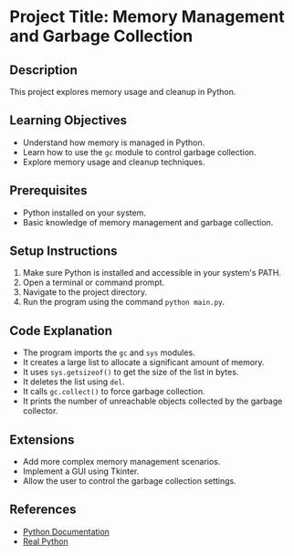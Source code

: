 # Project Title: Memory Management and Garbage Collection

## Description
This project explores memory usage and cleanup in Python.

## Learning Objectives
- Understand how memory is managed in Python.
- Learn how to use the `gc` module to control garbage collection.
- Explore memory usage and cleanup techniques.

## Prerequisites
- Python installed on your system.
- Basic knowledge of memory management and garbage collection.

## Setup Instructions
1.  Make sure Python is installed and accessible in your system's PATH.
2.  Open a terminal or command prompt.
3.  Navigate to the project directory.
4.  Run the program using the command `python main.py`.

## Code Explanation
- The program imports the `gc` and `sys` modules.
- It creates a large list to allocate a significant amount of memory.
- It uses `sys.getsizeof()` to get the size of the list in bytes.
- It deletes the list using `del`.
- It calls `gc.collect()` to force garbage collection.
- It prints the number of unreachable objects collected by the garbage collector.

## Extensions
- Add more complex memory management scenarios.
- Implement a GUI using Tkinter.
- Allow the user to control the garbage collection settings.

## References
- [Python Documentation](https://docs.python.org/3/)
- [Real Python](https://realpython.com/)
